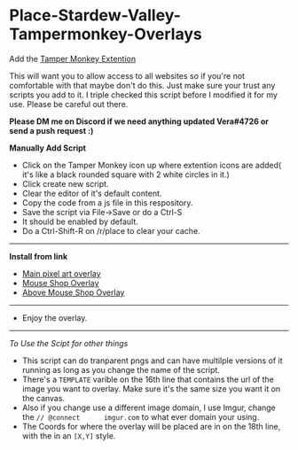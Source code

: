 # Place-Stardew-Valley-Tampermonkey-Overlays

Add the [Tamper Monkey Extention](https://chrome.google.com/webstore/detail/tampermonkey/dhdgffkkebhmkfjojejmpbldmpobfkfo)

This will want you to allow access to all websites so if you're not comfortable with that maybe don't do this. Just make sure your trust any scripts you add to it. I triple checked this script before I modified it for my use. Please be careful out there.

**Please DM me on Discord if we need anything updated Vera#4726 or send a push request :)**

**Manually Add Script**
- Click on the Tamper Monkey icon up where extention icons are added( it's like a black rounded square with 2 white circles in it.)
- Click create new script.
- Clear the editor of it's default content.
- Copy the code from a js file in this respository.
- Save the script via File->Save or do a Ctrl-S
- It should be enabled by default.
- Do a Ctrl-Shift-R on /r/place to clear your cache.
***
**Install from link**
- [Main pixel art overlay](https://github.com/VeraLapsa/Place-Stardew-Valley-Tampermonkey-Overlays/raw/main/r-place%20templater%20Stardew%20Valley%20Main%20Place.user.js)
- [Mouse Shop Overlay](https://github.com/VeraLapsa/Place-Stardew-Valley-Tampermonkey-Overlays/raw/main/r-place%20templater%20Stardew%20Valley%20Above%20Mouse%20Shop.user.js)
- [Above Mouse Shop Overlay](https://github.com/VeraLapsa/Place-Stardew-Valley-Tampermonkey-Overlays/raw/main/stardewvalleymousehouse.user.js)

***
- Enjoy the overlay.
***
*To Use the Scipt for other things* 
- This script can do tranparent pngs and can have multilple versions of it running as long as you change the name of the script.
- There's a `TEMPLATE` varible on the 16th line that contains the url of the image you want to overlay. Make sure it's the same size you want it on the canvas.
- Also if you change use a different image domain, I use Imgur, change the `// @connect      imgur.com` to what ever domain your using.
- The Coords for where the overlay will be placed are in on the 18th line, with the in an `[X,Y]` style.
